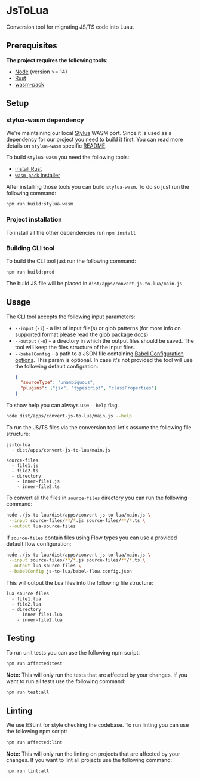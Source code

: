 # JsToLua

Conversion tool for migrating JS/TS code into Luau.

## Prerequisites

**The project requires the following tools:**

- [Node](https://nodejs.org) (version >= 14)
- [Rust](https://www.rust-lang.org/tools/install)
- [wasm-pack](https://rustwasm.github.io/wasm-pack/installer/)

## Setup

### stylua-wasm dependency

We're maintaining our local [Stylua](https://github.com/JohnnyMorganz/StyLua) WASM port. Since it is used as a dependency for our project you need to build it first.
You can read more details on `stylua-wasm` specific [README](libs/stylua-wasm/README.md).

To build `stylua-wasm` you need the following tools:

- [install Rust](https://www.rust-lang.org/tools/install)
- [`wasm-pack` installer](https://rustwasm.github.io/wasm-pack/installer/)

After installing those tools you can build `stylua-wasm`. To do so just run the following command:

```bash
npm run build:stylua-wasm
```

### Project installation

To install all the other dependencies run `npm install`

### Building CLI tool

To build the CLI tool just run the following command:

```bash
npm run build:prod
```

The build JS file will be placed in `dist/apps/convert-js-to-lua/main.js`

## Usage

The CLI tool accepts the following input parameters:

- `--input` (`-i`) - a list of input file(s) or glob patterns (for more info on supported format please read the [glob package docs](https://github.com/isaacs/node-glob#readme))
- `--output` (`-o`) - a directory in which the output files should be saved. The tool will keep the files structure of the input files.
- `--babelConfig` - a path to a JSON file containing [Babel Configuration options](https://babeljs.io/docs/en/configuration). This param is optional. In case it's not provided the tool will use the following default configration:
  ```json
  {
    "sourceType": "unambiguous",
    "plugins": ["jsx", "typescript", "classProperties"]
  }
  ```

To show help you can always use `--help` flag.

```bash
node dist/apps/convert-js-to-lua/main.js --help
```

To run the JS/TS files via the conversion tool let's assume the following file structure:

```
js-to-lua
  - dist/apps/convert-js-to-lua/main.js

source-files
  - file1.js
  - file2.ts
  - directory
    - inner-file1.js
    - inner-file2.ts
```

To convert all the files in `source-files` directory you can run the following command:

```bash
node ./js-to-lua/dist/apps/convert-js-to-lua/main.js \
 --input source-files/**/*.js source-files/**/*.ts \
 --output lua-source-files
```

If `source-files` contain files using Flow types you can use a provided default flow configuration:

```bash
node ./js-to-lua/dist/apps/convert-js-to-lua/main.js \
 --input source-files/**/*.js source-files/**/*.ts \
 --output lua-source-files \
 --babelConfig js-to-lua/babel-flow.config.json
```

This will output the Lua files into the following file structure:

```
lua-source-files
  - file1.lua
  - file2.lua
  - directory
    - inner-file1.lua
    - inner-file2.lua
```

## Testing

To run unit tests you can use the following npm script:

```bash
npm run affected:test
```

**Note:** This will only run the tests that are affected by your changes. If you want to run all tests use the following command:

```bash
npm run test:all
```

## Linting

We use ESLint for style checking the codebase. To run linting you can use the following npm script:

```bash
npm run affected:lint
```

**Note:** This will only run the linting on projects that are affected by your changes. If you want to lint all projects use the following command:

```bash
npm run lint:all
```
